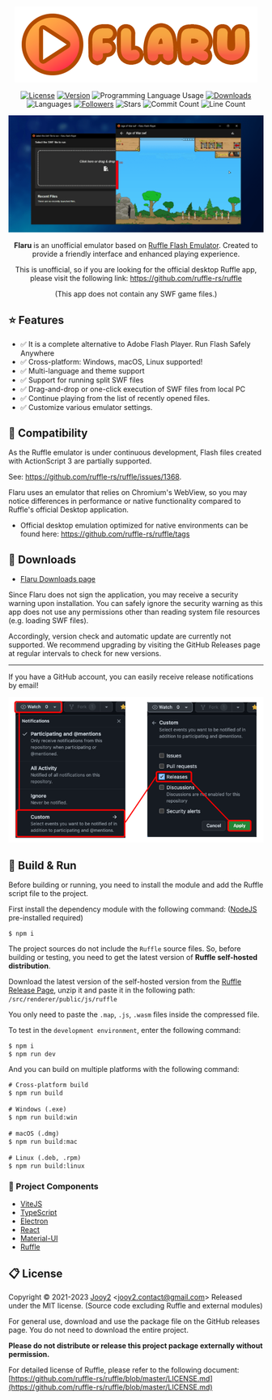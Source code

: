 <div align="center">

![flaru-logo](src/renderer/public/images/flaru-logo.webp)

[![License](https://img.shields.io/badge/license-MIT-blue.svg)](https://github.com/jooy2/flaru/blob/master/LICENSE) [![Version](https://img.shields.io/github/package-json/v/jooy2/flaru)](https://github.com/jooy2/flaru/tags) ![Programming Language Usage](https://img.shields.io/github/languages/top/jooy2/flaru) [![Downloads](https://img.shields.io/github/downloads/jooy2/flaru/total)](https://github.com/jooy2/flaru/releases) ![Languages](https://img.shields.io/github/languages/count/jooy2/flaru) [![Followers](https://img.shields.io/github/followers/jooy2?style=social)](https://github.com/jooy2) ![Stars](https://img.shields.io/github/stars/jooy2/flaru?style=social) ![Commit Count](https://img.shields.io/github/commit-activity/y/jooy2/flaru) ![Line Count](https://img.shields.io/tokei/lines/github/jooy2/flaru)

![Logo Image](.github/resources/readme-screenshot.webp)

**Flaru** is an unofficial emulator based on [Ruffle Flash Emulator](https://ruffle.rs). Created to provide a friendly interface and enhanced playing experience.

This is unofficial, so if you are looking for the official desktop Ruffle app, please visit the following link: https://github.com/ruffle-rs/ruffle

(This app does not contain any SWF game files.)

</div>

## ⭐ Features

- ✅ It is a complete alternative to Adobe Flash Player. Run Flash Safely Anywhere
- ✅ Cross-platform: Windows, macOS, Linux supported!
- ✅ Multi-language and theme support
- ✅ Support for running split SWF files
- ✅ Drag-and-drop or one-click execution of SWF files from local PC
- ✅ Continue playing from the list of recently opened files.
- ✅ Customize various emulator settings.

## 📢 Compatibility

As the Ruffle emulator is under continuous development, Flash files created with ActionScript 3 are partially supported.

See: https://github.com/ruffle-rs/ruffle/issues/1368.

Flaru uses an emulator that relies on Chromium's WebView, so you may notice differences in performance or native functionality compared to Ruffle's official Desktop application.

- Official desktop emulation optimized for native environments can be found here: https://github.com/ruffle-rs/ruffle/tags

## 💾 Downloads

- [Flaru Downloads page](https://github.com/jooy2/flaru/releases)

Since Flaru does not sign the application, you may receive a security warning upon installation. You can safely ignore the security warning as this app does not use any permissions other than reading system file resources (e.g. loading SWF files).

Accordingly, version check and automatic update are currently not supported. We recommend upgrading by visiting the GitHub Releases page at regular intervals to check for new versions.

---

If you have a GitHub account, you can easily receive release notifications by email!

![Subscription](.github/resources/how-to-watch-releases.webp)

## 🔨 Build & Run

Before building or running, you need to install the module and add the Ruffle script file to the project.

First install the dependency module with the following command: ([NodeJS](https://nodejs.org) pre-installed required)

```shell
$ npm i
```

The project sources do not include the `Ruffle` source files. So, before building or testing, you need to get the latest version of **Ruffle self-hosted distribution**.

Download the latest version of the self-hosted version from the [Ruffle Release Page](https://github.com/ruffle-rs/ruffle/releases), unzip it and paste it in the following path: `/src/renderer/public/js/ruffle`

You only need to paste the `.map`, `.js`, `.wasm` files inside the compressed file.

To test in the `development environment`, enter the following command:

```shell
$ npm i
$ npm run dev
```

And you can build on multiple platforms with the following command:

```shell
# Cross-platform build
$ npm run build

# Windows (.exe)
$ npm run build:win

# macOS (.dmg)
$ npm run build:mac

# Linux (.deb, .rpm)
$ npm run build:linux
```

### 🔧 Project Components

- [ViteJS](https://vitejs.dev)
- [TypeScript](https://typescriptlang.org)
- [Electron](https://electronjs.org)
- [React](https://reactjs.org)
- [Material-UI](https://mui.com)
- [Ruffle](https://ruffle.rs)

## 📋 License

Copyright © 2021-2023 [Jooy2](https://jooy2.com) <[jooy2.contact@gmail.com](mailto:jooy2.contact@gmail.com)> Released under the MIT license. (Source code excluding Ruffle and external modules)

For general use, download and use the package file on the GitHub releases page. You do not need to download the entire project.

**Please do not distribute or release this project package externally without permission.**

For detailed license of Ruffle, please refer to the following document: [https://github.com/ruffle-rs/ruffle/blob/master/LICENSE.md](https://github.com/ruffle-rs/ruffle/blob/master/LICENSE.md)
